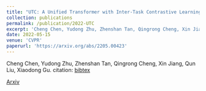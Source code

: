 ```yaml
---
title: "UTC: A Unified Transformer with Inter-Task Contrastive Learning for Visual Dialog"
collection: publications
permalink: /publication/2022-UTC
excerpt: 'Cheng Chen, Yudong Zhu, Zhenshan Tan, Qingrong Cheng, Xin Jiang, Qun Liu, Xiaodong Gu.'
date: 2022-05-15
venue: 'CVPR'
paperurl: 'https://arxiv.org/abs/2205.00423'
---
```

Cheng Chen, Yudong Zhu, Zhenshan Tan, Qingrong Cheng, Xin Jiang, Qun Liu, Xiaodong Gu.
citation: [bibtex](http://fdu618lab.github.io/files/bib/UTC.txt)

[Arxiv](https://arxiv.org/abs/2205.00423)
